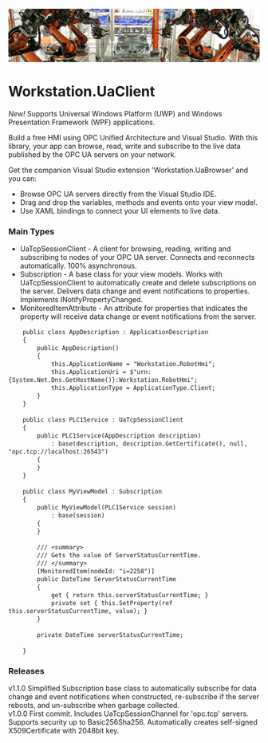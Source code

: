 ![robot][1]

# Workstation.UaClient
*New!* Supports Universal Windows Platform (UWP) and Windows Presentation Framework (WPF) applications.

Build a free HMI using OPC Unified Architecture and Visual Studio. With this library, your app can browse, read, write and subscribe to the live data published by the OPC UA servers on your network.

Get the companion Visual Studio extension 'Workstation.UaBrowser' and you can:
- Browse OPC UA servers directly from the Visual Studio IDE.
- Drag and drop the variables, methods and events onto your view model.
- Use XAML bindings to connect your UI elements to live data.

### Main Types
- UaTcpSessionClient - A client for browsing, reading, writing and subscribing to nodes of your OPC UA server. Connects and reconnects automatically. 100% asynchronous.
- Subscription - A base class for your view models. Works with UaTcpSessionClient to automatically create and delete subscriptions on the server. Delivers data change and event notifications to properties. Implements INotifyPropertyChanged.
- MonitoredItemAttribute - An attribute for properties that indicates the property will receive data change or event notifications from the server.

```
    public class AppDescription : ApplicationDescription
    {
        public AppDescription()
        {
            this.ApplicationName = "Workstation.RobotHmi";
            this.ApplicationUri = $"urn:{System.Net.Dns.GetHostName()}:Workstation.RobotHmi";
            this.ApplicationType = ApplicationType.Client;
        }
    }

    public class PLC1Service : UaTcpSessionClient
    {
        public PLC1Service(AppDescription description)
            : base(description, description.GetCertificate(), null, "opc.tcp://localhost:26543")
        {
        }
    }
    
    public class MyViewModel : Subscription
    {
        public MyViewModel(PLC1Service session)
            : base(session)
        {
        }

        /// <summary>
        /// Gets the value of ServerStatusCurrentTime.
        /// </summary>
        [MonitoredItem(nodeId: "i=2258")]
        public DateTime ServerStatusCurrentTime
        {
            get { return this.serverStatusCurrentTime; }
            private set { this.SetProperty(ref this.serverStatusCurrentTime, value); }
        }

        private DateTime serverStatusCurrentTime;

    }
```
### Releases
v1.1.0 Simplified Subscription base class to automatically subscribe for data change and event notifications when constructed, re-subscribe if the server reboots, and un-subscribe when garbage collected.   
v1.0.0 First commit. Includes UaTcpSessionChannel for 'opc.tcp' servers. Supports security up to Basic256Sha256. Automatically creates self-signed X509Certificate with 2048bit key.

[1]: robot6.jpg  